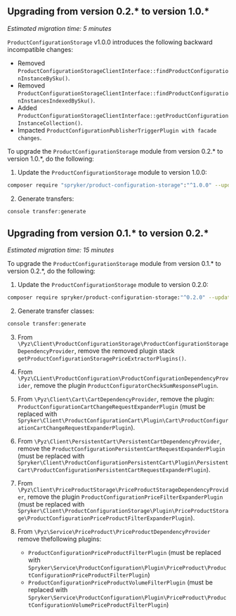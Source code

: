 ## Upgrading from version 0.2.* to version 1.0.*

*Estimated migration time: 5 minutes*

`ProductConfigurationStorage` v1.0.0 introduces the following backward incompatible changes:

* Removed `ProductConfigurationStorageClientInterface::findProductConfigurationInstanceBySku()`.
* Removed `ProductConfigurationStorageClientInterface::findProductConfigurationInstancesIndexedBySku()`.
* Added `ProductConfigurationStorageClientInterface::getProductConfigurationInstanceCollection()`.
* Impacted `ProductConfigurationPublisherTriggerPlugin with facade changes`.

To upgrade the `ProductConfigurationStorage` module from version 0.2.* to version 1.0.*, do the following:

1. Update the `ProductConfigurationStorage` module to version 1.0.0:

```bash
composer require "spryker/product-configuration-storage":"^1.0.0" --update-with-dependencies
```

2. Generate transfers:

```bash
console transfer:generate
```

## Upgrading from version 0.1.* to version 0.2.*

*Estimated migration time: 15 minutes*

To upgrade the `ProductConfigurationStorage` module from version 0.1.* to version 0.2.*, do the following:

1. Update the `ProductConfigurationStorage` module to version 0.2.0:

```bash
composer require spryker/product-configuration-storage:"^0.2.0" --update-with-dependencies
```

2. Generate transfer classes:

```bash
console transfer:generate
```

3. From `\Pyz\Client\ProductConfigurationStorage\ProductConfigurationStorageDependencyProvider`, remove the removed plugin stack `getProductConfigurationStoragePriceExtractorPlugins()`.

4. From `\Pyz\CLient\ProductConfiguration\ProductConfigurationDependencyProvider`, remove the plugin `ProductConfiguratorCheckSumResponsePlugin`.

5. From `\Pyz\Client\Cart\CartDependencyProvider`, remove the plugin: `ProductConfigurationCartChangeRequestExpanderPlugin` (must be replaced with `Spryker\Client\ProductConfigurationCart\Plugin\Cart\ProductConfigurationCartChangeRequestExpanderPlugin`).

6. From `\Pyz\Client\PersistentCart\PersistentCartDependencyProvider`, remove the `ProductConfigurationPersistentCartRequestExpanderPlugin` (must be replaced with `Spryker\Client\ProductConfigurationPersistentCart\Plugin\PersistentCart\ProductConfigurationPersistentCartRequestExpanderPlugin`).

7. From `\Pyz\Client\PriceProductStorage\PriceProductStorageDependencyProvider`, remove the plugin `ProductConfigurationPriceFilterExpanderPlugin` (must be replaced with `Spryker\Client\ProductConfigurationStorage\Plugin\PriceProductStorage\ProductConfigurationPriceProductFilterExpanderPlugin`).

8. From `\Pyz\Service\PriceProduct\PriceProductDependencyProvider` remove thefollowing plugins:

    - `ProductConfigurationPriceProductFilterPlugin` (must be replaced with `Spryker\Service\ProductConfiguration\Plugin\PriceProduct\ProductConfigurationPriceProductFilterPlugin`)
    - `ProductConfigurationPriceProductVolumeFilterPlugin` (must be replaced with `Spryker\Service\ProductConfiguration\Plugin\PriceProduct\ProductConfigurationVolumePriceProductFilterPlugin`)
